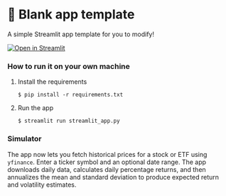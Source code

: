 # 🎈 Blank app template

A simple Streamlit app template for you to modify!

[![Open in Streamlit](https://static.streamlit.io/badges/streamlit_badge_black_white.svg)](https://blank-app-template.streamlit.app/)

### How to run it on your own machine

1. Install the requirements

   ```
   $ pip install -r requirements.txt
   ```

2. Run the app

   ```
   $ streamlit run streamlit_app.py
   ```

### Simulator

The app now lets you fetch historical prices for a stock or ETF using `yfinance`.
Enter a ticker symbol and an optional date range. The app downloads daily data,
calculates daily percentage returns, and then annualizes the mean and standard
deviation to produce expected return and volatility estimates.

